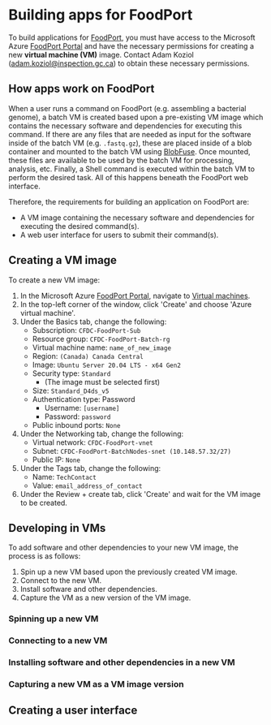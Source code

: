 # Building apps for FoodPort

To build applications for [FoodPort](http://10.148.57.4/), you must have access to the Microsoft Azure [FoodPort Portal](https://portal.azure.com/#home) and have the necessary permissions for creating a new **virtual machine (VM)** image.
Contact Adam Koziol ([adam.koziol@inspection.gc.ca](mailto:adam.koziol@inspection.gc.ca)) to obtain these necessary permissions.

## How apps work on FoodPort

When a user runs a command on FoodPort (e.g. assembling a bacterial genome), a batch VM is created based upon a pre-existing VM image which contains the necessary software and dependencies for executing this command.
If there are any files that are needed as input for the software inside of the batch VM (e.g. `.fastq.gz`), these are placed inside of a blob container and mounted to the batch VM using [BlobFuse](https://learn.microsoft.com/en-us/azure/storage/blobs/blobfuse2-what-is).
Once mounted, these files are available to be used by the batch VM for processing, analysis, etc.
Finally, a Shell command is executed within the batch VM to perform the desired task.
All of this happens beneath the FoodPort web interface.

Therefore, the requirements for building an application on FoodPort are:

- A VM image containing the necessary software and dependencies for executing the desired command(s).
- A web user interface for users to submit their command(s).

## Creating a VM image

To create a new VM image:

1. In the Microsoft Azure [FoodPort Portal](https://portal.azure.com/#home), navigate to [Virtual machines](https://portal.azure.com/#view/HubsExtension/BrowseResource/resourceType/Microsoft.Compute%2FVirtualMachines).
2. In the top-left corner of the window, click 'Create' and choose 'Azure virtual machine'.
3. Under the Basics tab, change the following:
      - Subscription: `CFDC-FoodPort-Sub`
      - Resource group: `CFDC-FoodPort-Batch-rg`
      - Virtual machine name: `name_of_new_image`
      - Region: `(Canada) Canada Central`
      - Image: `Ubuntu Server 20.04 LTS - x64 Gen2`
      - Security type: `Standard`
        - (The image must be selected first)
      - Size: `Standard_D4ds_v5`
      - Authentication type: Password
        - Username: `[username]`
        - Password: `password`
      - Public inbound ports: `None`
4. Under the Networking tab, change the following:
      - Virtual network: `CFDC-FoodPort-vnet`
      - Subnet: `CFDC-FoodPort-BatchNodes-snet (10.148.57.32/27)`
      - Public IP: `None`
5. Under the Tags tab, change the following:
      - Name: `TechContact`
      - Value: `email_address_of_contact`
6. Under the Review + create tab, click 'Create' and wait for the VM image to be created.

## Developing in VMs

To add software and other dependencies to your new VM image, the process is as follows:

1. Spin up a new VM based upon the previously created VM image.
2. Connect to the new VM.
3. Install software and other dependencies.
4. Capture the VM as a new version of the VM image.

### Spinning up a new VM

### Connecting to a new VM

### Installing software and other dependencies in a new VM

### Capturing a new VM as a VM image version

## Creating a user interface
